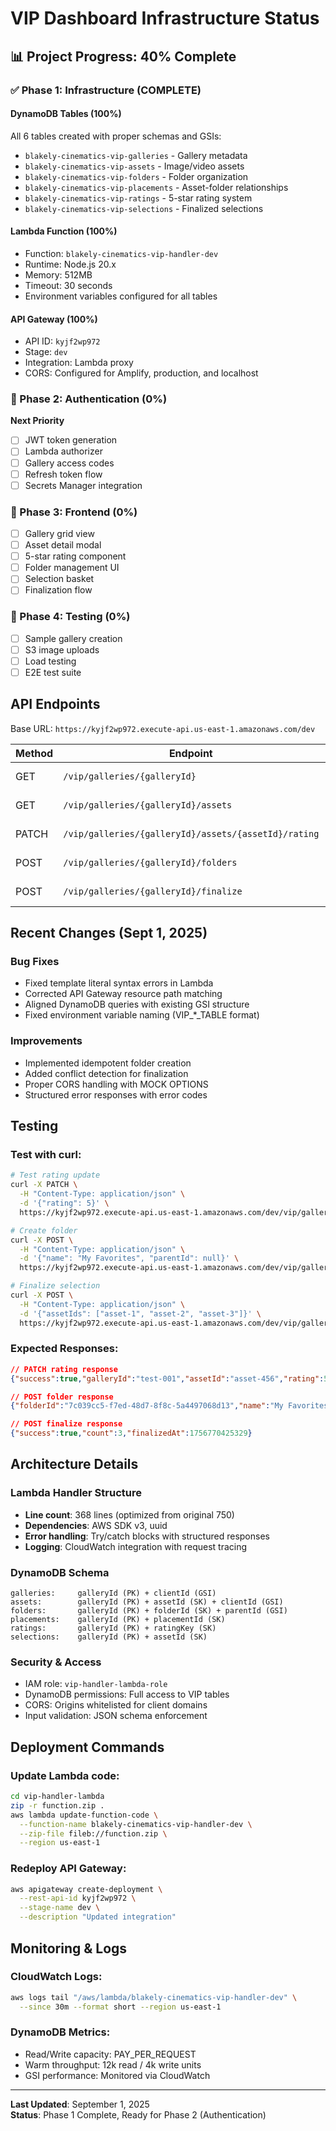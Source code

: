 # VIP Dashboard Infrastructure Status

## 📊 Project Progress: 40% Complete

### ✅ Phase 1: Infrastructure (COMPLETE)

#### DynamoDB Tables (100%)
All 6 tables created with proper schemas and GSIs:
- `blakely-cinematics-vip-galleries` - Gallery metadata
- `blakely-cinematics-vip-assets` - Image/video assets  
- `blakely-cinematics-vip-folders` - Folder organization
- `blakely-cinematics-vip-placements` - Asset-folder relationships
- `blakely-cinematics-vip-ratings` - 5-star rating system
- `blakely-cinematics-vip-selections` - Finalized selections

#### Lambda Function (100%)
- Function: `blakely-cinematics-vip-handler-dev`
- Runtime: Node.js 20.x
- Memory: 512MB
- Timeout: 30 seconds
- Environment variables configured for all tables

#### API Gateway (100%)
- API ID: `kyjf2wp972`
- Stage: `dev`
- Integration: Lambda proxy
- CORS: Configured for Amplify, production, and localhost

### 🔄 Phase 2: Authentication (0%)
**Next Priority**
- [ ] JWT token generation
- [ ] Lambda authorizer
- [ ] Gallery access codes
- [ ] Refresh token flow
- [ ] Secrets Manager integration

### 📱 Phase 3: Frontend (0%)
- [ ] Gallery grid view
- [ ] Asset detail modal
- [ ] 5-star rating component
- [ ] Folder management UI
- [ ] Selection basket
- [ ] Finalization flow

### 🧪 Phase 4: Testing (0%)
- [ ] Sample gallery creation
- [ ] S3 image uploads
- [ ] Load testing
- [ ] E2E test suite

## API Endpoints

Base URL: `https://kyjf2wp972.execute-api.us-east-1.amazonaws.com/dev`

| Method | Endpoint | Status | Description |
|--------|----------|--------|-------------|
| GET | `/vip/galleries/{galleryId}` | ✅ Working | Get gallery details |
| GET | `/vip/galleries/{galleryId}/assets` | ✅ Working | List gallery assets |
| PATCH | `/vip/galleries/{galleryId}/assets/{assetId}/rating` | ✅ Working | Update rating |
| POST | `/vip/galleries/{galleryId}/folders` | ✅ Working | Create folder |
| POST | `/vip/galleries/{galleryId}/finalize` | ✅ Working | Finalize selection |

## Recent Changes (Sept 1, 2025)

### Bug Fixes
- Fixed template literal syntax errors in Lambda
- Corrected API Gateway resource path matching
- Aligned DynamoDB queries with existing GSI structure
- Fixed environment variable naming (VIP_*_TABLE format)

### Improvements  
- Implemented idempotent folder creation
- Added conflict detection for finalization
- Proper CORS handling with MOCK OPTIONS
- Structured error responses with error codes

## Testing

### Test with curl:
```bash
# Test rating update
curl -X PATCH \
  -H "Content-Type: application/json" \
  -d '{"rating": 5}' \
  https://kyjf2wp972.execute-api.us-east-1.amazonaws.com/dev/vip/galleries/test-001/assets/asset-456/rating

# Create folder
curl -X POST \
  -H "Content-Type: application/json" \
  -d '{"name": "My Favorites", "parentId": null}' \
  https://kyjf2wp972.execute-api.us-east-1.amazonaws.com/dev/vip/galleries/test-001/folders

# Finalize selection
curl -X POST \
  -H "Content-Type: application/json" \
  -d '{"assetIds": ["asset-1", "asset-2", "asset-3"]}' \
  https://kyjf2wp972.execute-api.us-east-1.amazonaws.com/dev/vip/galleries/test-001/finalize
```

### Expected Responses:
```json
// PATCH rating response
{"success":true,"galleryId":"test-001","assetId":"asset-456","rating":5,"updatedAt":1756770424861}

// POST folder response
{"folderId":"7c039cc5-f7ed-48d7-8f8c-5a4497068d13","name":"My Favorites","parentId":null,"createdAt":1756770277680}

// POST finalize response
{"success":true,"count":3,"finalizedAt":1756770425329}
```

## Architecture Details

### Lambda Handler Structure
- **Line count**: 368 lines (optimized from original 750)
- **Dependencies**: AWS SDK v3, uuid
- **Error handling**: Try/catch blocks with structured responses
- **Logging**: CloudWatch integration with request tracing

### DynamoDB Schema
```
galleries:     galleryId (PK) + clientId (GSI)
assets:        galleryId (PK) + assetId (SK) + clientId (GSI)
folders:       galleryId (PK) + folderId (SK) + parentId (GSI)
placements:    galleryId (PK) + placementId (SK)
ratings:       galleryId (PK) + ratingKey (SK)
selections:    galleryId (PK) + assetId (SK)
```

### Security & Access
- IAM role: `vip-handler-lambda-role`
- DynamoDB permissions: Full access to VIP tables
- CORS: Origins whitelisted for client domains
- Input validation: JSON schema enforcement

## Deployment Commands

### Update Lambda code:
```bash
cd vip-handler-lambda
zip -r function.zip .
aws lambda update-function-code \
  --function-name blakely-cinematics-vip-handler-dev \
  --zip-file fileb://function.zip \
  --region us-east-1
```

### Redeploy API Gateway:
```bash
aws apigateway create-deployment \
  --rest-api-id kyjf2wp972 \
  --stage-name dev \
  --description "Updated integration"
```

## Monitoring & Logs

### CloudWatch Logs:
```bash
aws logs tail "/aws/lambda/blakely-cinematics-vip-handler-dev" \
  --since 30m --format short --region us-east-1
```

### DynamoDB Metrics:
- Read/Write capacity: PAY_PER_REQUEST
- Warm throughput: 12k read / 4k write units
- GSI performance: Monitored via CloudWatch

---

**Last Updated**: September 1, 2025  
**Status**: Phase 1 Complete, Ready for Phase 2 (Authentication)